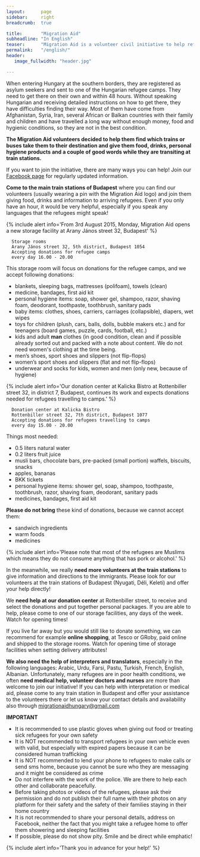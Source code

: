 ```yaml
---
layout:      page
sidebar:     right
breadcrumb:  true

title:       "Migration Aid"
subheadline: "In English"
teaser:      "Migration Aid is a volunteer civil initiative to help refugees arriving to Hungary reach their assigned refugee camps. "
permalink:   "/english/"
header:
   image_fullwidth: "header.jpg"

---
```


When entering Hungary at the southern borders, they are registered as asylum seekers and sent to one of the Hungarian refugee camps. They need to get there on their own and within 48 hours. Without speaking Hungarian and receiving detailed instructions on how to get there, they have difficulties finding their way. Most of them have come from Afghanistan, Syria, Iran, several African or Balkan countries with their family and children and have travelled a long way without enough money, food and hygienic conditions, so they are not in the best condition.

**The Migration Aid volunteers decided to help them find which trains or buses take them to their destination and give them food, drinks, personal hygiene products and a couple of good words while they are transiting at train stations.**

If you want to join the initiative, there are many ways you can help! Join our [Facebook page](https://www.facebook.com/migrationaidhungary) for regularly updated information.

**Come to the main train stations of Budapest** where you can find our volunteers (usually wearing a pin with the Migration Aid logo) and join them giving food, drinks and information to arriving refugees. Even if you only have an hour, it would be very helpful, especially if you speak any languages that the refugees might speak!

{% include alert info='From 3rd August 2015, Monday, Migration Aid opens a new storage facility at Arany János street 32, Budapest' %}

      Storage rooms
      Arany János street 32, 5th district, Budapest 1054
      Accepting donations for refugee camps
      every day 16.00 - 20.00

This storage room will focus on donations for the refugee camps, and we accept following donations:

- blankets, sleeping bags, mattresses (polifoam), towels (clean) 
- medicine, bandages, first aid kit
- personal hygiene items: soap, shower gel, shampoo, razor, shaving foam, deodorant, toothpaste, toothbrush, sanitary pads
- baby items: clothes, shoes, carriers, carriages (collapsible), diapers, wet wipes 
- toys for children (plush, cars, balls, dolls, bubble makers etc.) and for teenagers (board games, puzzle, cards, football, etc.) 
- kids and adult **man** clothes (in good condition, clean and if possible already sorted out and packed with a note about content. We do not need women's clothing at the time being.
- men’s shoes, sport shoes and slippers (not flip-flops)
- women’s sport shoes and slippers (flat and not flip-flops)
- underwear and socks for kids, women and men (only new, because of hygiene) 

{% include alert info='Our donation center at Kalicka Bistro at Rottenbiller street 32, in district 7, Budapest, continues its work and expects donations needed for refugees travelling to camps.' %}

      Donation center at Kalicka Bistro
      Rottenbiller street 32, 7th district, Budapest 1077
      Accepting donations for refugees travelling to camps
      every day 15.00 - 20.00

Things most needed:

- 0.5 liters natural water
- 0.2 liters fruit juice
- musli bars, chocolate bars, pre-packed (small portion) waffels, biscuits, snacks
- apples, bananas
- BKK tickets
- personal hygiene items: shower gel, soap, shampoo, toothpaste, toothbrush, razor, shaving foam, deodorant, sanitary pads
- medicines, bandages, first aid kit

**Please do not bring** these kind of donations, because we cannot accept them:

- sandwich ingredients
- warm foods
- medicines

{% include alert info='Please note that most of the refugees are Muslims which means they do not consume anything that has pork or alcohol.' %}

In the meanwhile, we really **need more volunteers at the train stations** to give information and directions to the immigrants. Please look for our volunteers at the train stations of Budapest (Nyugati, Déli, Keleti) and offer your help directly!

We **need help at our donation center** at Rottenbiller street, to receive and select the donations and put together personal packages. If you are able to help, please come to one of our storage facilities, any days of the week. Watch for opening times!

If you live far away but you would still like to donate something, we can recommend for example **online shopping**, at Tesco or GRoby, paid online and shipped to the storage rooms. Watch for opening time of storage facilities when setting delivery attributes!

**We also need the help of interpreters and translators**, especially in the following languages: Arabic, Urdu, Farsi, Pastu, Turkish, French, English, Albanian. Unfortunately, many refugees are in poor health conditions, we often **need medical help, volunteer doctors and nurses** are more than welcome to join our initiative! If you can help with interpretation or medical aid, please come to any train station in Budapest and offer your assistance to the volunteers there or let us know your contact details and availability also through migrationaidhungary@gmail.com

**IMPORTANT**

- It is recommended to use plastic gloves when giving out food or treating sick refugees for your own safety
- It is NOT recommended to transport refugees in your own vehicle even with valid, but especially with expired papers because it can be considered human trafficking
- It is NOT recommended to lend your phone to refugees to make calls or send sms home, because you cannot be sure who they are messaging and it might be considered as crime
- Do not interfere with the work of the police. We are there to help each other and collaborate peacefully.
- Before taking photos or videos of the refugees, please ask their permission and do not publish their full name with their photos on any platform for their safety and the safety of their families staying in their home country
- It is not recommended to share your personal details, address on Facebook, neither the fact that you might take a refugee home to offer them showering and sleeping facilities
- If possible, please do not show pity. Smile and be direct while emphatic!

{% include alert info='Thank you in advance for your help!' %}
